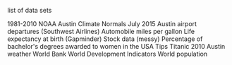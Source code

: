 list of data sets

1981-2010 NOAA Austin Climate Normals
July 2015 Austin airport departures (Southwest Airlines)
Automobile miles per gallon
Life expectancy at birth (Gapminder)
Stock data (messy)
Percentage of bachelor's degrees awarded to women in the USA
Tips
Titanic
2010 Austin weather
World Bank World Development Indicators
World population
